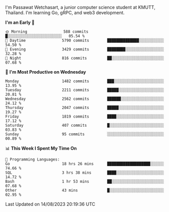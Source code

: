 
I'm Passawat Wetchasart, a junior computer science student at KMUTT, Thailand. I'm learning Go, gRPC, and web3 development.



<!--START_SECTION:waka-->
**I'm an Early 🐤** 

```text
🌞 Morning                588 commits         █░░░░░░░░░░░░░░░░░░░░░░░░   05.54 % 
🌆 Daytime                5790 commits        ██████████████░░░░░░░░░░░   54.50 % 
🌃 Evening                3429 commits        ████████░░░░░░░░░░░░░░░░░   32.28 % 
🌙 Night                  816 commits         ██░░░░░░░░░░░░░░░░░░░░░░░   07.68 % 
```
📅 **I'm Most Productive on Wednesday** 

```text
Monday                   1482 commits        ███░░░░░░░░░░░░░░░░░░░░░░   13.95 % 
Tuesday                  2211 commits        █████░░░░░░░░░░░░░░░░░░░░   20.81 % 
Wednesday                2562 commits        ██████░░░░░░░░░░░░░░░░░░░   24.12 % 
Thursday                 2047 commits        █████░░░░░░░░░░░░░░░░░░░░   19.27 % 
Friday                   1819 commits        ████░░░░░░░░░░░░░░░░░░░░░   17.12 % 
Saturday                 407 commits         █░░░░░░░░░░░░░░░░░░░░░░░░   03.83 % 
Sunday                   95 commits          ░░░░░░░░░░░░░░░░░░░░░░░░░   00.89 % 
```


📊 **This Week I Spent My Time On** 

```text
💬 Programming Languages: 
Go                       18 hrs 26 mins      ███████████████████░░░░░░   74.66 % 
SQL                      3 hrs 38 mins       ████░░░░░░░░░░░░░░░░░░░░░   14.72 % 
Bash                     1 hr 53 mins        ██░░░░░░░░░░░░░░░░░░░░░░░   07.68 % 
Other                    43 mins             █░░░░░░░░░░░░░░░░░░░░░░░░   02.95 % 
```


 Last Updated on 14/08/2023 20:19:36 UTC
<!--END_SECTION:waka-->

<!--
**markpassawat/markpassawat** is a ✨ _special_ ✨ repository because its `README.md` (this file) appears on your GitHub profile.

Here are some ideas to get you started:

- 🔭 I’m currently working on ...
- 🌱 I’m currently learning ...
- 👯 I’m looking to collaborate on ...
- 🤔 I’m looking for help with ...
- 💬 Ask me about ...
- 📫 How to reach me: ...
- 😄 Pronouns: He/Him
- ⚡ Fun fact: ...
-->
